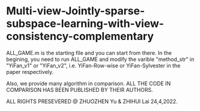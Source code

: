 # Multi-view-Jointly-sparse-subspace-learning-with-view-consistency-complementary

ALL_GAME.m is the starting file and you can start from there. 
In the begining, you need to run ALL_GAME and modify the varible "method_str" in "YiFan_v1" or "YiFan_v2",
i.e. YiFan-Row-wise or YiFan-Sylvester in the paper respectively.

Also, we provide many algorithm in comparison. 
ALL THE CODE IN COMPARISON HAS BEEN PUBLISHED BY THEIR AUTHORS.

ALL RIGHTS PRESEVERED 
@ ZHUOZHEN Yu & ZHIHUI Lai 24,4,2022.

